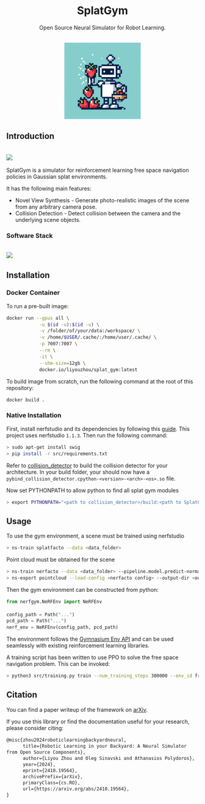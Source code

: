 <p align="center">
    <h1 style="text-align:center">SplatGym</h1>
</p>

<p align="center">
  Open Source Neural Simulator for Robot Learning.
</p>

<p align="center">
  <br />
    <picture>
      <img src="docs/figures/logo.jpeg" width="200px">
    </picture>
  </a>
</p>

## Introduction

<p align="left">
  <br />
    <picture>
      <img src="docs/figures/splatgym_simulator_overview.drawio.png" width="600px">
    </picture>
  </a>
</p>

SplatGym is a simulator for reinforcement learning free space navigation policies in Gaussian splat environments.

It has the following main features:

- Novel View Synthesis - Generate photo-realistic images of the scene from any arbitrary camera pose.
- Collision Detection - Detect collision between the camera and the underlying scene objects.

### Software Stack

<p align="left">
  <br />
    <picture>
      <img src="docs/figures/software_stack.drawio.png" width="600px">
    </picture>
  </a>
</p>

## Installation

### Docker Container

To run a pre-built image:

```bash
docker run --gpus all \
            -u $(id -u):$(id -u) \
            -v /folder/of/your/data:/workspace/ \
            -v /home/$USER/.cache/:/home/user/.cache/ \
            -p 7007:7007 \
            --rm \
            -it \
            --shm-size=12gb \
            docker.io/liyouzhou/splat_gym:latest
```

To build image from scratch, run the following command at the root of this repository:

```bash
docker build .
```

### Native Installation

First, install nerfstudio and its dependencies by following this [guide](https://docs.nerf.studio/quickstart/installation.html). This project uses nerfstudio `1.1.3`. Then run the following command:

```bash
> sudo apt-get install swig
> pip install -r src/requirements.txt
```

Refer to [collision_detector](https://github.com/SplatLearn/collision_detector) to build the collision detector for your architecture. In your build folder, your should now have a `pybind_collision_detector.cpython-<version>-<arch>-<os>.so` file.

Now set PYTHONPATH to allow python to find all splat gym modules

```bash
> export PYTHONPATH="<path to collision_detector>/build:<path to SplatGym>/src":$PYTHONPATH
```

## Usage

To use the gym environment, a scene must be trained using nerfstudio

```bash
> ns-train splatfacto --data <data_folder>
```

Point cloud must be obtained for the scene

```bash
> ns-train nerfacto --data <data_folder> --pipeline.model.predict-normals=True
> ns-export pointcloud --load-config <nerfacto config> --output-dir <output_dir> 
```

Then the gym environment can be constructed from python:

```python
from nerfgym.NeRFEnv import NeRFEnv

config_path = Path("...")
pcd_path = Path("...")
nerf_env = NeRFEnv(config_path, pcd_path)
```

The environment follows the [Gymnasium Env API](https://gymnasium.farama.org/api/env/) and can be used seamlessly with existing reinforcement learning libraries.

A training script has been written to use PPO to solve the free space navigation problem. This can be invoked:

```sh
> python3 src/training.py train --num_training_steps 300000 --env_id free
```

## Citation

You can find a paper writeup of the framework on [arXiv](https://arxiv.org/abs/2410.19564).

If you use this library or find the documentation useful for your research, please consider citing:

```
@misc{zhou2024roboticlearningbackyardneural,
      title={Robotic Learning in your Backyard: A Neural Simulator from Open Source Components}, 
      author={Liyou Zhou and Oleg Sinavski and Athanasios Polydoros},
      year={2024},
      eprint={2410.19564},
      archivePrefix={arXiv},
      primaryClass={cs.RO},
      url={https://arxiv.org/abs/2410.19564}, 
}
```
